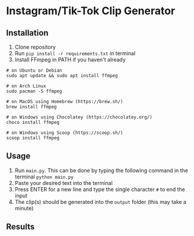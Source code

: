 # Instagram/Tik-Tok Clip Generator

## Installation
1. Clone repository
2. Run `pip install -r requirements.txt` in terminal
3. Install FFmpeg in PATH if you haven't already
```
# on Ubuntu or Debian
sudo apt update && sudo apt install ffmpeg

# on Arch Linux
sudo pacman -S ffmpeg

# on MacOS using Homebrew (https://brew.sh/)
brew install ffmpeg

# on Windows using Chocolatey (https://chocolatey.org/)
choco install ffmpeg

# on Windows using Scoop (https://scoop.sh/)
scoop install ffmpeg
```

## Usage
1. Run `main.py`. This can be done by typing the following command in the terminal
   ```python main.py```
2. Paste your desired text into the terminal
3. Press ENTER for a new line and type the single character `#` to end the input
4. The clip(s) should be generated into the `output` folder (this may take a minute)

## Results
